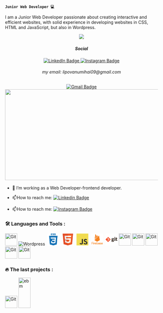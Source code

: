 **`Junior Web Developer 💻`**

I am a Junior Web Developer passionate about creating interactive and efficient websites, with solid experience in developing websites in CSS, HTML and JavaScript, but also in Wordpress. 

<div id="header" align="center">
  <img src="https://media.giphy.com/media/M9gbBd9nbDrOTu1Mqx/giphy.gif" width="100"/>
</div>



<div id="badges" align="center">
<h5>Social</h5>
  <a href="https://www.linkedin.com/in/mihai-lipovanu-82b545261/">
    <img src="https://img.shields.io/badge/LinkedIn-blue?style=for-the-badge&logo=linkedin&logoColor=white" alt="LinkedIn Badge"/>
  </a>
  <a href="https://www.instagram.com/mihai.lipovanu/">
    <img src="https://img.shields.io/badge/Instagram-pink?style=for-the-badge&logo=Instagram&logoColor=white" alt="Instagram Badge"/>
  </a>
  
  <h6>my email: lipovanumihai09@gmail.com</h6>
  <a href="https://www.google.com/intl/ro/gmail/about/#">
    <img src="https://img.shields.io/badge/Gmail-red?style=for-the-badge&logo=Gmail&logoColor=white" alt="Gmail Badge"/>
  </a>
  </div>



  <div align="center">
  <img src="https://media.giphy.com/media/dWesBcTLavkZuG35MI/giphy.gif" width="600" height="300"/>
</div>

- :telescope: I’m working as a Web Developer-frontend developer.

- :mailbox:How to reach me: [![Linkedin Badge](https://img.shields.io/badge/LinkedIn-blue?style=for-the-badge&logo=linkedin&logoColor=white)](https://www.linkedin.com/in/mihai-lipovanu-82b545261/)
- :mailbox:How to reach me: [![Instagram Badge](https://img.shields.io/badge/Instagram-pink?style=for-the-badge&logo=Instagram&logoColor=white)](https://www.instagram.com/mihai.lipovanu/)

### :hammer_and_wrench: Languages and Tools :
<div>
 <img src="https://cdn.jsdelivr.net/gh/devicons/devicon/icons/cplusplus/cplusplus-original.svg" title="Git" **alt="Git" width="40" height="40"/>
  <img src="https://cdn.jsdelivr.net/gh/devicons/devicon/icons/wordpress/wordpress-original.svg" title="Wordpress" alt="Wordpress" width="40" height="40"/>&nbsp;
  <img src="https://github.com/devicons/devicon/blob/master/icons/css3/css3-plain-wordmark.svg"  title="CSS3" alt="CSS" width="40" height="40"/>&nbsp;
  <img src="https://github.com/devicons/devicon/blob/master/icons/html5/html5-original.svg" title="HTML5" alt="HTML" width="40" height="40"/>&nbsp;
  <img src="https://github.com/devicons/devicon/blob/master/icons/javascript/javascript-original.svg" title="JavaScript" alt="JavaScript" width="40" height="40"/>&nbsp;
  <img src="https://github.com/devicons/devicon/blob/master/icons/firebase/firebase-plain-wordmark.svg" title="Firebase" alt="Firebase" width="40" height="40"/>&nbsp;
  <img src="https://github.com/devicons/devicon/blob/master/icons/git/git-original-wordmark.svg" title="Git" **alt="Git" width="40" height="40"/>
  <img src="https://cdn.jsdelivr.net/gh/devicons/devicon/icons/bootstrap/bootstrap-original-wordmark.svg" title="Git" **alt="Git" width="40" height="40"/>
  <img src="https://cdn.jsdelivr.net/gh/devicons/devicon/icons/blender/blender-original.svg" title="Git" **alt="Git" width="40" height="40"/>
  <img src="https://cdn.jsdelivr.net/gh/devicons/devicon/icons/illustrator/illustrator-plain.svg" title="Git" **alt="Git" width="40" height="40"/>
  <img src="https://cdn.jsdelivr.net/gh/devicons/devicon/icons/photoshop/photoshop-plain.svg" title="Git" **alt="Git" width="40" height="40"/>
  <img src="https://cdn.jsdelivr.net/gh/devicons/devicon/icons/woocommerce/woocommerce-plain-wordmark.svg" title="Git" **alt="Git" width="40" height="40"/>
</div>

           
  ### :fire: The last projects :   
         
   <div>
   <img src="https://brainwellness.ro/wp-content/uploads/2023/02/BW-svg-1.svg" title="Git" **alt="BW" width="40" height="40"/>
    <img src="https://i.ibb.co/tPKSjF1/logo-ebumbac.png" title="ebm" **alt="emb" width="40" height="100"/>
   </div>     
          
          
               


          
          
          